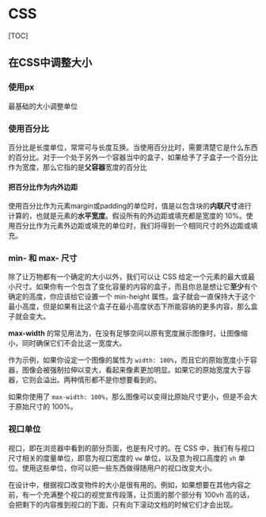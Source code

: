 # CSS

[TOC]

## 在CSS中调整大小

### 使用px

最基础的大小调整单位

### 使用百分比

百分比是长度单位，常常可与长度互换。当使用百分比时，需要清楚它是什么东西的百分比。对于一个处于另外一个容器当中的盒子，如果给予了子盒子一个百分比作为宽度，那么它指的是**父容器**宽度的百分比

#### 把百分比作为内外边距

使用百分比作为元素margin或padding的单位时，值是以包含块的**内联尺寸**进行计算的，也就是元素的**水平宽度**。假设所有的外边距或填充都是宽度的 10%。使用百分比作为元素外边距或填充的单位时，我们将得到一个相同尺寸的外边距或填充。

### min- 和 max- 尺寸

除了让万物都有一个确定的大小以外，我们可以让 CSS 给定一个元素的最大或最小尺寸。如果你有一个包含了变化容量的内容的盒子，而且你总是想让它**至少**有个确定的高度，你应该给它设置一个 min-height 属性。盒子就会一直保持大于这个最小高度，但是如果有比这个盒子在最小高度状态下所能容纳的更多内容，那么盒子就会变大。

**max-width** 的常见用法为，在没有足够空间以原有宽度展示图像时，让图像缩小，同时确保它们不会比这一宽度大。

作为示例，如果你设定一个图像的属性为 `width: 100%`，而且它的原始宽度小于容器，图像会被强制拉伸以变大，看起来像素更加明显。如果它的原始宽度大于容器，它则会溢出。两种情形都不是你想要看到的。

如果你使用了 `max-width: 100%`，那么图像可以变得比原始尺寸更小，但是不会大于原始尺寸的 100%。

### 视口单位

视口，即在浏览器中看到的部分页面，也是有尺寸的。在 CSS 中，我们有与视口尺寸相关的度量单位，即意为视口宽度的 `vw` 单位，以及意为视口高度的 `vh` 单位。使用这些单位，你可以把一些东西做得随用户的视口改变大小。

在设计中，根据视口改变物件的大小是很有用的。例如，如果想要在其他内容之前，有一个充满整个视口的视觉宣传段落，让页面的那个部分有 100vh 高的话，会把剩下的内容推到视口的下面，只有向下滚动文档的时候它们才会出现。